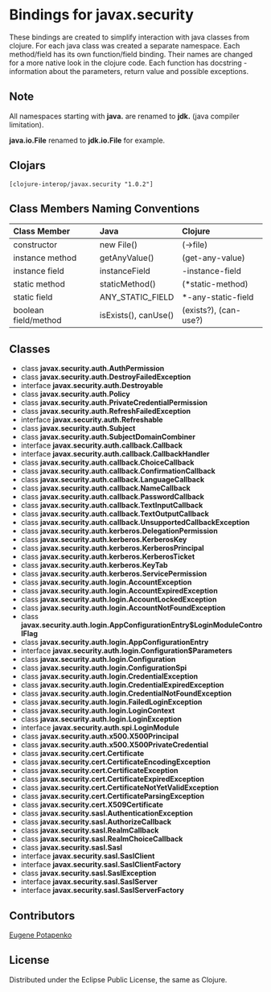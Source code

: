 # Bindings for javax.security

These bindings are created to simplify interaction with java classes from clojure.
For each java class was created a separate namespace.
Each method/field has its own function/field binding.
Their names are changed for a more native look in the clojure code. Each function has docstring - information about the parameters, return value and possible exceptions.

## Note

All namespaces starting with **java.** are renamed to **jdk.** (java compiler limitation). 

**java.io.File** renamed to **jdk.io.File** for example. 




## Clojars

```
[clojure-interop/javax.security "1.0.2"]
```

## Class Members Naming Conventions

| Class Member | Java | Clojure |
|:--|:--|:--|
| constructor | new File() | (->file) |
| instance method | getAnyValue() | (get-any-value) |
| instance field | instanceField | -instance-field |
| static method | staticMethod() | (*static-method) |
| static field | ANY_STATIC_FIELD | *-any-static-field |
| boolean field/method | isExists(), canUse() | (exists?), (can-use?) |

## Classes

- class **javax.security.auth.AuthPermission**
- class **javax.security.auth.DestroyFailedException**
- interface **javax.security.auth.Destroyable**
- class **javax.security.auth.Policy**
- class **javax.security.auth.PrivateCredentialPermission**
- class **javax.security.auth.RefreshFailedException**
- interface **javax.security.auth.Refreshable**
- class **javax.security.auth.Subject**
- class **javax.security.auth.SubjectDomainCombiner**
- interface **javax.security.auth.callback.Callback**
- interface **javax.security.auth.callback.CallbackHandler**
- class **javax.security.auth.callback.ChoiceCallback**
- class **javax.security.auth.callback.ConfirmationCallback**
- class **javax.security.auth.callback.LanguageCallback**
- class **javax.security.auth.callback.NameCallback**
- class **javax.security.auth.callback.PasswordCallback**
- class **javax.security.auth.callback.TextInputCallback**
- class **javax.security.auth.callback.TextOutputCallback**
- class **javax.security.auth.callback.UnsupportedCallbackException**
- class **javax.security.auth.kerberos.DelegationPermission**
- class **javax.security.auth.kerberos.KerberosKey**
- class **javax.security.auth.kerberos.KerberosPrincipal**
- class **javax.security.auth.kerberos.KerberosTicket**
- class **javax.security.auth.kerberos.KeyTab**
- class **javax.security.auth.kerberos.ServicePermission**
- class **javax.security.auth.login.AccountException**
- class **javax.security.auth.login.AccountExpiredException**
- class **javax.security.auth.login.AccountLockedException**
- class **javax.security.auth.login.AccountNotFoundException**
- class **javax.security.auth.login.AppConfigurationEntry$LoginModuleControlFlag**
- class **javax.security.auth.login.AppConfigurationEntry**
- interface **javax.security.auth.login.Configuration$Parameters**
- class **javax.security.auth.login.Configuration**
- class **javax.security.auth.login.ConfigurationSpi**
- class **javax.security.auth.login.CredentialException**
- class **javax.security.auth.login.CredentialExpiredException**
- class **javax.security.auth.login.CredentialNotFoundException**
- class **javax.security.auth.login.FailedLoginException**
- class **javax.security.auth.login.LoginContext**
- class **javax.security.auth.login.LoginException**
- interface **javax.security.auth.spi.LoginModule**
- class **javax.security.auth.x500.X500Principal**
- class **javax.security.auth.x500.X500PrivateCredential**
- class **javax.security.cert.Certificate**
- class **javax.security.cert.CertificateEncodingException**
- class **javax.security.cert.CertificateException**
- class **javax.security.cert.CertificateExpiredException**
- class **javax.security.cert.CertificateNotYetValidException**
- class **javax.security.cert.CertificateParsingException**
- class **javax.security.cert.X509Certificate**
- class **javax.security.sasl.AuthenticationException**
- class **javax.security.sasl.AuthorizeCallback**
- class **javax.security.sasl.RealmCallback**
- class **javax.security.sasl.RealmChoiceCallback**
- class **javax.security.sasl.Sasl**
- interface **javax.security.sasl.SaslClient**
- interface **javax.security.sasl.SaslClientFactory**
- class **javax.security.sasl.SaslException**
- interface **javax.security.sasl.SaslServer**
- interface **javax.security.sasl.SaslServerFactory**

## Contributors

[Eugene Potapenko](https://github.com/potapenko/)

## License

Distributed under the Eclipse Public License, the same as Clojure.
